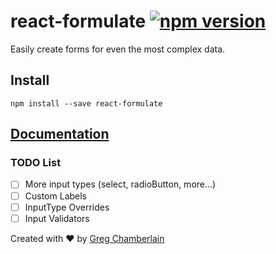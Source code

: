 # react-formulate [![npm version](https://badge.fury.io/js/react-formulate.svg)](https://badge.fury.io/js/react-formulate)
Easily create forms for even the most complex data.

## Install

```
npm install --save react-formulate
```
## [Documentation](https://gregchamberlain.github.io/react-formulate)


### TODO List
- [ ] More input types (select, radioButton, more...)
- [ ] Custom Labels
- [ ] InputType Overrides
- [ ] Input Validators

Created with ♥ by [Greg Chamberlain](https://github.com/gregchamberlain)
